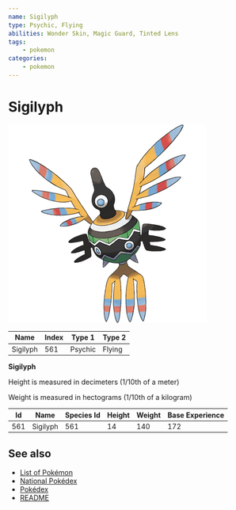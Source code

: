 ```yaml
---
name: Sigilyph
type: Psychic, Flying
abilities: Wonder Skin, Magic Guard, Tinted Lens
tags:
    - pokemon
categories:
    - pokemon
---
```


# Sigilyph


![Sigilyph](images/561.png)

| **Name** | **Index** | **Type 1** | **Type 2** |
|----|----|----|----|
| Sigilyph | 561 | Psychic | Flying  |

**Sigilyph** 


Height is measured in decimeters (1/10th of a meter)

Weight is measured in hectograms (1/10th of a kilogram)

| **Id** | **Name** | **Species Id** | **Height** | **Weight** | **Base Experience** |
|--------|----------|----------------|------------|------------|---------------------|
| 561 | Sigilyph | 561 | 14 | 140 | 172 |


## See also

- [List of Pokémon](../pokemon.md)
- [National Pokédex](../national_pokedex.md)
- [Pokédex](../pokedex.md)
- [README](../README.md)
